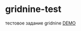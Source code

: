 # gridnine-test
тестовое задание gridnine
[DEMO](https://grigorev-web.github.io/gridnine-test/build/)
